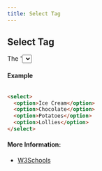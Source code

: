 ```yaml
---
title: Select Tag
---
```

## Select Tag

The '<select>' tag creates a drop down list. Items can be added with the `<option>` tag.
  
#### Example
```html

<select>
  <option>Ice Cream</option>
  <option>Chocolate</option>
  <option>Potatoes</option>
  <option>Lollies</option>
</select>

````

#### More Information:
<!-- Please add any articles you think might be helpful to read before writing the article -->
 - <a href='https://www.w3schools.com/tags/tag_select.asp' target='_blank' rel='nofollow'>W3Schools</a>

